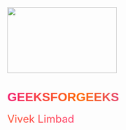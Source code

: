 <img src="https://user-images.githubusercontent.com/77670138/137443964-953a3db7-5617-407e-a15b-aae4e964fbce.gif" style="width:250px;height:150px;">

    
    
 <h1 style = "font-family: Arial, Helvetica, sans-serif; background: linear-gradient(to right, #f32170, #ff6b08, #cf23cf, #eedd44); -webkit-text-fill-color: transparent;
          -webkit-background-clip: text;">GEEKSFORGEEKS</h1>
          
<font size = "5" style="background: linear-gradient(to right, #FF4B2B,#FF416C);-webkit-text-fill-color: transparent;-webkit-background-clip:text;"> Vivek Limbad </font>
